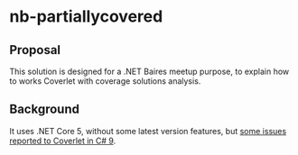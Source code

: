# nb-partiallycovered

## Proposal
This solution is designed for a .NET Baires meetup purpose, to explain how to works Coverlet with coverage solutions analysis.

## Background
It uses .NET Core 5, without some latest version features, but [some issues reported to Coverlet in C# 9](https://github.com/coverlet-coverage/coverlet/issues). 